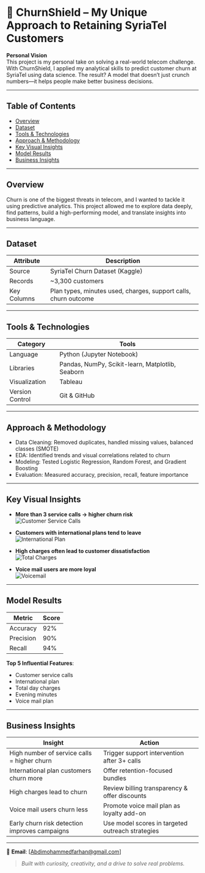 # 🚀 ChurnShield – My Unique Approach to Retaining SyriaTel Customers

**Personal Vision**  
This project is my personal take on solving a real-world telecom challenge. With ChurnShield, I applied my analytical skills to predict customer churn at SyriaTel using data science. The result? A model that doesn’t just crunch numbers—it helps people make better business decisions.

---

##  Table of Contents

- [Overview](#overview)  
- [Dataset](#dataset)  
- [Tools & Technologies](#tools--technologies)  
- [Approach & Methodology](#approach--methodology)  
- [Key Visual Insights](#key-visual-insights)  
- [Model Results](#model-results)  
- [Business Insights](#business-insights)  
 

---

##  Overview

Churn is one of the biggest threats in telecom, and I wanted to tackle it using predictive analytics. This project allowed me to explore data deeply, find patterns, build a high-performing model, and translate insights into business language.

---

##  Dataset

| Attribute   | Description                                  |
|-------------|----------------------------------------------|
| Source      | SyriaTel Churn Dataset (Kaggle)              |
| Records     | ~3,300 customers                             |
| Key Columns | Plan types, minutes used, charges, support calls, churn outcome |

---

##  Tools & Technologies

| Category       | Tools                                         |
|----------------|-----------------------------------------------|
| Language       | Python (Jupyter Notebook)                    |
| Libraries      | Pandas, NumPy, Scikit-learn, Matplotlib, Seaborn |
| Visualization  | Tableau                                       |
| Version Control| Git & GitHub                                  |

---

##  Approach & Methodology

- Data Cleaning: Removed duplicates, handled missing values, balanced classes (SMOTE)  
- EDA: Identified trends and visual correlations related to churn  
- Modeling: Tested Logistic Regression, Random Forest, and Gradient Boosting  
- Evaluation: Measured accuracy, precision, recall, feature importance  

---

##  Key Visual Insights

- **More than 3 service calls → higher churn risk**  
  ![Customer Service Calls](images/customer_service_calls_vs_churn.png)

- **Customers with international plans tend to leave**  
  ![International Plan](images/international_plan_vs_churn.png)

- **High charges often lead to customer dissatisfaction**  
  ![Total Charges](images/total_charges_vs_churn.png)

- **Voice mail users are more loyal**  
  ![Voicemail](images/voicemail_vs_churn.png)

---

##  Model Results

| Metric     | Score  |
|------------|--------|
| Accuracy   | 92%    |
| Precision  | 90%    |
| Recall     | 94%    |

**Top 5 Influential Features**:

- Customer service calls  
- International plan  
- Total day charges  
- Evening minutes  
- Voice mail plan  

---

##  Business Insights

| Insight                                   | Action                                              |
|-------------------------------------------|-----------------------------------------------------|
| High number of service calls = higher churn | Trigger support intervention after 3+ calls       |
| International plan customers churn more     | Offer retention-focused bundles                     |
| High charges lead to churn                   | Review billing transparency & offer discounts      |
| Voice mail users churn less                  | Promote voice mail plan as loyalty add-on           |
| Early churn risk detection improves campaigns | Use model scores in targeted outreach strategies  |

---


 🔗 **Email**: [Abdimohammedfarhan@gmail.com]
 

> *Built with curiosity, creativity, and a drive to solve real problems.*

